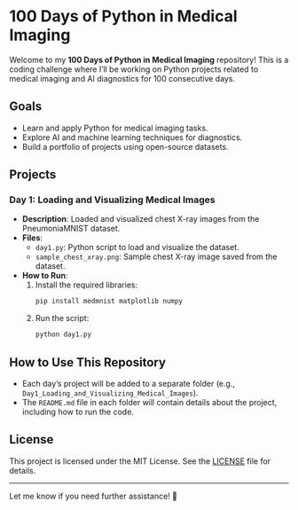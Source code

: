 # 100 Days of Python in Medical Imaging

Welcome to my **100 Days of Python in Medical Imaging** repository! This is a coding challenge where I’ll be working on Python projects related to medical imaging and AI diagnostics for 100 consecutive days.

## Goals
- Learn and apply Python for medical imaging tasks.
- Explore AI and machine learning techniques for diagnostics.
- Build a portfolio of projects using open-source datasets.

## Projects
### Day 1: Loading and Visualizing Medical Images
- **Description**: Loaded and visualized chest X-ray images from the PneumoniaMNIST dataset.
- **Files**:
  - `day1.py`: Python script to load and visualize the dataset.
  - `sample_chest_xray.png`: Sample chest X-ray image saved from the dataset.
- **How to Run**:
  1. Install the required libraries:
     ```bash
     pip install medmnist matplotlib numpy
     ```
  2. Run the script:
     ```bash
     python day1.py
     ```

## How to Use This Repository
- Each day’s project will be added to a separate folder (e.g., `Day1_Loading_and_Visualizing_Medical_Images`).
- The `README.md` file in each folder will contain details about the project, including how to run the code.

## License
This project is licensed under the MIT License. See the [LICENSE](LICENSE) file for details.

---

Let me know if you need further assistance! 🚀

